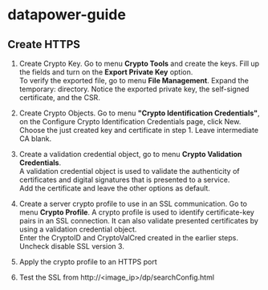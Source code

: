 # datapower-guide

## Create HTTPS  
  
  1. Create Crypto Key. Go to menu **Crypto Tools** and create the keys. Fill up the fields and turn on the **Export Private Key** option.  
  To verify the exported file, go to menu **File Management**. Expand the temporary: directory. Notice the exported private key, the self-signed certificate, and the CSR.  
    
  2. Create Crypto Objects. Go to menu **"Crypto Identification Credentials"**, on the Configure Crypto Identification Credentials page, click New.  
     Choose the just created key and certificate in step 1. Leave intermediate CA blank.  
     
  3. Create a validation credential object, go to menu **Crypto Validation Credentials**.  
     A validation credential object is used to validate the authenticity of certificates and digital signatures that is presented to a service.  
     Add the certificate and leave the other options as default.  
     
  4. Create a server crypto profile to use in an SSL communication. Go to menu **Crypto Profile**.
     A crypto profile is used to identify certificate-key pairs in an SSL connection. It can also validate presented certificates by using a validation credential object.  
     Enter the CryptoID and CryptoValCred created in the earlier steps. Uncheck disable SSL version 3.  
     
  5. Apply the crypto profile to an HTTPS port  
  6. Test the SSL from http://<image_ip>/dp/searchConfig.html  
     
     
     
